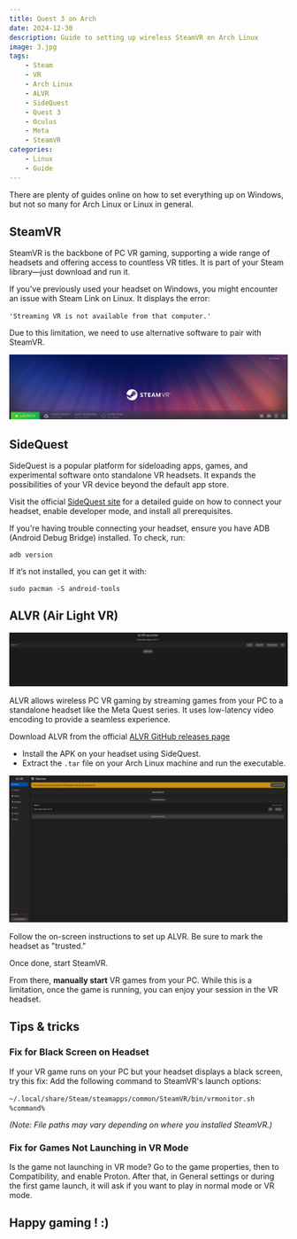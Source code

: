 ```yaml
---
title: Quest 3 on Arch
date: 2024-12-30
description: Guide to setting up wireless SteamVR on Arch Linux
image: 3.jpg
tags:
    - Steam
    - VR
    - Arch Linux
    - ALVR
    - SideQuest
    - Quest 3
    - Oculus
    - Meta
    - SteamVR
categories:
    - Linux
    - Guide
---
```



There are plenty of guides online on how to set everything up on Windows, but not so many for Arch Linux or Linux in general.


## SteamVR
SteamVR is the backbone of PC VR gaming, supporting a wide range of headsets and offering access to countless VR titles.
It is part of your Steam library—just download and run it.

If you've previously used your headset on Windows, you might encounter an issue with Steam Link on Linux. It displays the error:

`'Streaming VR is not available from that computer.'`

Due to this limitation, we need to use alternative software to pair with SteamVR.

![](1.png)

## SideQuest

SideQuest is a popular platform for sideloading apps, games, and experimental software onto standalone VR headsets. It expands the possibilities of your VR device beyond the default app store.

Visit the official [SideQuest site](https://sidequestvr.com/) for a detailed guide on how to connect your headset, enable developer mode, and install all prerequisites.

If you're having trouble connecting your headset, ensure you have ADB (Android Debug Bridge) installed. To check, run:

```
adb version
```

If it’s not installed, you can get it with:

```
sudo pacman -S android-tools
```

## ALVR (Air Light VR)

![](2.png)

ALVR allows wireless PC VR gaming by streaming games from your PC to a standalone headset like the Meta Quest series. It uses low-latency video encoding to provide a seamless experience.

Download ALVR from the official [ALVR GitHub releases page](https://github.com/alvr-org/ALVR/releases)

* Install the APK on your headset using SideQuest.
* Extract the `.tar` file on your Arch Linux machine and run the executable.

![](4.png)

Follow the on-screen instructions to set up ALVR. Be sure to mark the headset as "trusted."

Once done, start SteamVR.

From there, <b>manually start</b> VR games from your PC. While this is a limitation, once the game is running, you can enjoy your session in the VR headset.

## Tips & tricks

### Fix for Black Screen on Headset

If your VR game runs on your PC but your headset displays a black screen, try this fix:
Add the following command to SteamVR's launch options:

`~/.local/share/Steam/steamapps/common/SteamVR/bin/vrmonitor.sh %command%`

<i>(Note: File paths may vary depending on where you installed SteamVR.)</i>

### Fix for Games Not Launching in VR Mode

Is the game not launching in VR mode? Go to the game properties, then to Compatibility, and enable Proton. After that, in General settings or during the first game launch, it will ask if you want to play in normal mode or VR mode.

## Happy gaming ! :)
